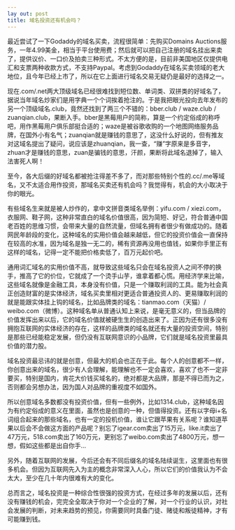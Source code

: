 ```yaml
---
lay out: post
title: 域名投资还有机会吗？
---
```


最近尝试了一下Godaddy的域名买卖，流程很简单：先购买Domains Auctions服务，一年4.99美金，相当于平台使用费；然后就可以把自己注册的域名挂出来卖了，提供议价、一口价及拍卖三种形式。不太方便的是，目前非美国地区仅提供电汇和支票两种收款方式，不支持Paypal。考虑到Godaddy在域名买卖领域的老大地位，且今年已经上市了，所以在它上面进行域名交易无疑仍是最好的选择之一。

现在.com/.net两大顶级域名已经很难找到短位数、单词类、双拼类的好域名了，据说当年域名炒家们是用字典一个个词挨着抢注的。于是我把眼光投向去年发布的另一个顶级域名.club，竟然还找到了两三个不错的：bber.club / waze.club / zuanqian.club，果断入手。bber是黑莓用户的简称，算是一个约定俗成的称呼吧，用作黑莓用户俱乐部挺合适的；waze是被谷歌收购的一个地图网络服务品牌，在国外小有名气；zuanqian就是赚钱的意思了，这没什么好说的，但有推友对这域名提出了疑问，说应该是zhuanqian，我一查，“赚”字原来是多音字，zhuan才是赚钱的意思，zuan是骗钱的意思，汗颜，果断将此域名退掉了，输入法害死人啊！

至今，各大后缀的好域名都被抢注得差不多了，而对那些特别个性的.cc/.me等域名，又不太适合用作投资，那域名买卖还有机会吗？我觉得有，机会的大小取决于你的眼光。

有些域名生来就是被人炒作的，拿中文拼音类域名举例：yifu.com / xiezi.com，衣服网、鞋子网，这种非常直白的域名价值很高，因为简短、好记，符合普通中国老百姓的思维习惯，会带来大量的自然流量，但域名拥有者很少有做成功的。随着网民年龄段的变化，这种域名的实用价值会越来越低，但它的投资价值会一直保持在较高的水准，因为域名是独一无二的，稀有资源再没用也值钱，如果你手里正有这样的域名，记得一定不能把价格卖低了，百万元起价吧。

通用词汇域名的实用价值不高，就导致这些域名只会在域名投资人之间不停的换手，推高了它的价位，它就成了一个烫手山芋，谁拿着都心慌。用经济学来比喻，这些域名就像是金融工具，本身没有价值，只是一个赚取利润的工具。能为社会真正创造财富的是实体经济，域名买卖里相对更适合普通投资人的、更易赚取利润的就是能跟实体挂上钩的域名，比如品牌类的域名：tianmao.com（天猫）/ weibo.com（微博）。这种域名单从普通认知上来说，是毫无意义的，但当品牌的价值发挥出来以后，它的域名价值就被硬生生的创造出来了。正因为还有很多没有拥抱互联网的实体经济的存在，这样的品牌类的域名就还有大量的投资空间，特别是那些已经能稳定发展，但仍没有互联网意识的小品牌，它们就是域名投资里最具价值的潜力股。

域名投资最忌讳的就是创意，但最大的机会也正在于此。每个人的创意都不一样，你创意出来的域名，很少有人会理解，能理解也不一定会喜欢，喜欢了也不一定非要买，特别是国内，肯花大价钱买域名的，绝对都是大品牌，那是不得已而为之，否则都会另想办法，因为国人对品牌的重视度不如国外。

所以创意域名多数都没有投资价值，但有一些例外，比如1314.club，这种域名因为有约定俗成的意义在里面，虽然也是创意的一种，但值得投资。还有以字母i+名词组合起来的那些域名，也有一定的投机价值，谁让它跟苹果有关系呢？谁知道苹果以后会不会做这方面的产品呢？别忘了igear.com卖出了15万元，like.it卖出了47万元，518.com卖出了160万元，更别忘了weibo.com卖出了4800万元，想一想，假如这些都是出自你手…

另外，随着互联网的发展，今后还会有不同后缀名的域名陆续诞生，这里面也有很多机会。但因为互联网先入为主的概念非常深入人心，所以它们的价值我认为不会太大，至少在几十年内很难有大的变化。

总而言之，域名投资是一种综合性很强的投资方式，在经过多年的发展以后，还有没有赚钱的机会，完完全全取决于你对一个企业的了解，对一个行业的认识，对社会发展的判断，对未来趋势的预见，你需要同时具备门徒、赌徒和叛徒精神，才有可能赚到钱。
